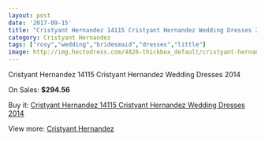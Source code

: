 ```yaml
---
layout: post
date: '2017-09-15'
title: "Cristyant Hernandez 14115 Cristyant Hernandez Wedding Dresses 2014"
category: Cristyant Hernandez
tags: ["rosy","wedding","bridesmaid","dresses","little"]
image: http://img.hectodress.com/4826-thickbox_default/cristyant-hernandez-14115-cristyant-hernandez-wedding-dresses-2014.jpg
---
```

Cristyant Hernandez 14115 Cristyant Hernandez Wedding Dresses 2014

On Sales: **$294.56**
<a href="https://www.hectodress.com/cristyant-hernandez/2433-cristyant-hernandez-14115-cristyant-hernandez-wedding-dresses-2014.html"><amp-img layout="responsive" width="600" height="600" src="//img.hectodress.com/4826-thickbox_default/cristyant-hernandez-14115-cristyant-hernandez-wedding-dresses-2014.jpg" alt="Cristyant Hernandez 14115 Cristyant Hernandez Wedding Dresses 2014 0" /></a>
<a href="https://www.hectodress.com/cristyant-hernandez/2433-cristyant-hernandez-14115-cristyant-hernandez-wedding-dresses-2014.html"><amp-img layout="responsive" width="600" height="600" src="//img.hectodress.com/4828-thickbox_default/cristyant-hernandez-14115-cristyant-hernandez-wedding-dresses-2014.jpg" alt="Cristyant Hernandez 14115 Cristyant Hernandez Wedding Dresses 2014 1" /></a>
<a href="https://www.hectodress.com/cristyant-hernandez/2433-cristyant-hernandez-14115-cristyant-hernandez-wedding-dresses-2014.html"><amp-img layout="responsive" width="600" height="600" src="//img.hectodress.com/4827-thickbox_default/cristyant-hernandez-14115-cristyant-hernandez-wedding-dresses-2014.jpg" alt="Cristyant Hernandez 14115 Cristyant Hernandez Wedding Dresses 2014 2" /></a>

Buy it: [Cristyant Hernandez 14115 Cristyant Hernandez Wedding Dresses 2014](https://www.hectodress.com/cristyant-hernandez/2433-cristyant-hernandez-14115-cristyant-hernandez-wedding-dresses-2014.html "Cristyant Hernandez 14115 Cristyant Hernandez Wedding Dresses 2014")

View more: [Cristyant Hernandez](https://www.hectodress.com/42-cristyant-hernandez "Cristyant Hernandez")